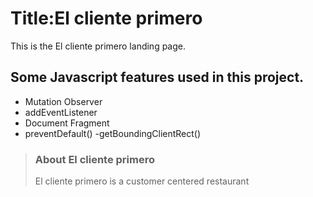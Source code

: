 
# Title:El cliente primero 

This is the El cliente primero landing page.

## Some Javascript features used in this project.

- Mutation Observer
- addEventListener
- Document Fragment
- preventDefault()
-getBoundingClientRect()

> ### About El cliente primero 
>
> El cliente primero is a customer centered restaurant
